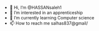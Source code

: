 - 👋 Hi, I’m @HASSANsaleh1
- 👀 I’m interested in an apprenticeship
- 🌱 I’m currently learning Computer science
- 📫 How to reach me salhas837@gmail/


